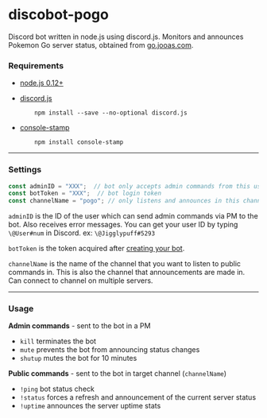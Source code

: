 # discobot-pogo
Discord bot written in node.js using discord.js. Monitors and announces Pokemon Go server status, obtained from [go.jooas.com](https://go.jooas.com/).

### Requirements

* [node.js 0.12+](http://nodejs.org)

* [discord.js](http://github.com/hydrabolt/discord.js)

          npm install --save --no-optional discord.js

* [console-stamp](https://www.npmjs.com/package/console-stamp)

          npm install console-stamp

---

### Settings
```js
const adminID = "XXX";  // bot only accepts admin commands from this user ID
const botToken = "XXX";	 // bot login token
const channelName = "pogo";	// only listens and announces in this channel (on all connected servers)
```

`adminID` is the ID of the user which can send admin commands via PM to the bot. Also receives error messages. You can get your user ID by typing `\@User#num` in Discord. ex: `\@Jigglypuff#5293`

`botToken` is the token acquired after [creating your bot](https://discordapp.com/developers/applications/me).

`channelName` is the name of the channel that you want to listen to public commands in. This is also the channel that announcements are made in. Can connect to channel on multiple servers.

---

### Usage

**Admin commands** - sent to the bot in a PM

* `kill` terminates the bot
* `mute` prevents the bot from announcing status changes
* `shutup` mutes the bot for 10 minutes


**Public commands** - sent to the bot in target channel (`channelName`)

* `!ping` bot status check
* `!status` forces a refresh and announcement of the current server status
* `!uptime` announces the server uptime stats
